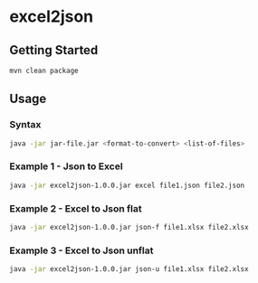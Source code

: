 # excel2json

<!-- GETTING STARTED -->

## Getting Started

```sh
mvn clean package
```

<!-- USAGE EXAMPLES -->

## Usage

### Syntax

```sh
java -jar jar-file.jar <format-to-convert> <list-of-files>
```

### Example 1 - Json to Excel

```sh
java -jar excel2json-1.0.0.jar excel file1.json file2.json
```

### Example 2 - Excel to Json flat

```sh
java -jar excel2json-1.0.0.jar json-f file1.xlsx file2.xlsx
```

### Example 3 - Excel to Json unflat

```sh
java -jar excel2json-1.0.0.jar json-u file1.xlsx file2.xlsx
```
